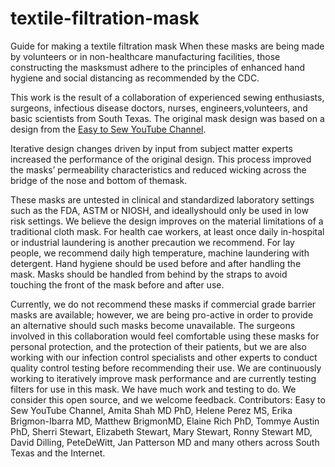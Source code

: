 # textile-filtration-mask
Guide for making a textile filtration mask
When these masks are being made by volunteers or in non-healthcare manufacturing facilities, those constructing the masksmust adhere to the principles of enhanced hand hygiene and social distancing as recommended by the CDC.

This work is the result of a collaboration of experienced sewing enthusiasts, surgeons, infectious disease doctors, nurses, engineers,volunteers, and basic scientists from South Texas. The original mask design was based on a design from the [Easy to Sew YouTube Channel](https://www.youtube.com/watch?v=FZ9L3wrkIJw "Easy to Sew - FACE MASK SEWING TUTORIAL | HOW TO MAKE FACE MASK WITH FILTER POCKET | HAND SEW FACE MASK TUTORIAL").

Iterative design changes driven by input from subject matter experts increased the performance of the original design. This process improved the masks’ permeability characteristics and reduced wicking across the bridge of the nose and bottom of themask. 

These masks are untested in clinical and standardized laboratory settings such as the FDA, ASTM or NIOSH, and ideallyshould only be used in low risk settings. We believe the design improves on the material limitations of a traditional cloth mask. For health cae workers, at least once daily in-hospital or industrial laundering is another precaution we recommend. For lay people, we recommend daily high temperature, machine laundering with detergent. Hand hygiene should be used before and after handling the mask. Masks should be handled from behind by the straps to avoid touching the front of the mask before and after use.

Currently, we do not recommend these masks if commercial grade barrier masks are available; however, we are being pro-active in order to provide an alternative should such masks become unavailable. The surgeons involved in this collaboration would feel comfortable using these masks for personal protection, and the protection of their patients, but we are also working with our infection control specialists and other experts to conduct quality control testing before recommending their use. We are continuously working to iteratively improve mask performance and are currently testing filters for use in this mask. We have much work and testing to do. We consider this open source, and we welcome feedback. Contributors: Easy to Sew YouTube Channel, Amita Shah MD PhD, Helene Perez MS, Erika Brigmon-Ibarra MD, Matthew BrigmonMD, Elaine Rich PhD, Tommye Austin PhD, Sherri Stewart, Elizabeth Stewart, Mary Stewart, Ronny Stewart MD, David Dilling, PeteDeWitt, Jan Patterson MD and many others across South Texas and the Internet.
